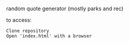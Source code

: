 random quote generator (mostly parks and rec)

to access:

    Clone repository
    Open 'index.html' with a browser
